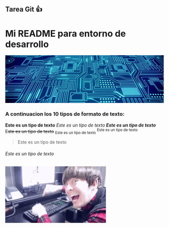## Tarea Git :+1:
# Mi README para entorno de desarrollo
![circuit](circuit.jpg)

### A continuacion los 10 tipos de formato de texto:

**Este es un tipo de texto**
*Este es un tipo de texto*
***Este es un tipo de texto***
~~Este es un tipo de texto~~
<sub>Este es un tipo de texto</sub>
<sup>Este es un tipo de texto</sup>
>Este es un tipo de texto
###### Este es un tipo de texto
![dave](dave.gif)
